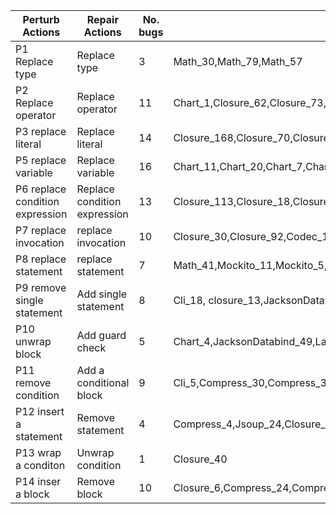|Perturb Actions|Repair Actions|No. bugs|Repair Bugs|
|---|---|---|---|
|P1 Replace type|Replace type|3 |Math_30,Math_79,Math_57|
|P2 Replace operator|Replace operator|11|Chart_1,Closure_62,Closure_73,Compress_19,JacksonCore_25,Math_77,Math_82,Math_85,Time_19,JacksonDatabind_17,JacksonCore_5|
|P3 replace literal|Replace literal|14|Closure_168,Closure_70,Closure_86,Codec_7,Collections_26,JacksonDatabind_46,Math_22,Jsoup_18,Cli_25,Math_80,Mockito_26,Math_104,Cli_8,Codec_3|
|P5 replace variable|Replace variable|16|Chart_11,Chart_20,Chart_7,Chart_8,Time_4,JacksonDatabind_27,Lang_21,Lang_59,Lang_6,Math_49,Math_5,Math_72,Math_98,Chart_24,Lang_57,Math_46|
|P6 replace condition expression|Replace condition expression|13|Closure_113,Closure_18,Closure_57,Mockito_29,Mockito_34,Jsoup_47,Codec_2,Closure_38,Lang_33,Chart_9,Closure_104,Mockito_8,Jsoup_43|
|P7 replace invocation|replace invocation|10|Closure_30,Closure_92,Codec_17,Lang_26,Lang_4,Math_75,JacksonDatabind_57,JxPath_10,Math_70,Cli_27|
|P8 replace statement|replace statement|7|Math_41,Mockito_11,Mockito_5,Cli_28,Jsoup_41,Jsoup_85,Csv_11|
|P9 remove single statement|Add single statement|8|Cli_18, closure_13,JacksonDatabind_99,Lang_43,Jsoup_55,Cli_17,Lang_51,Jsoup_49|
|P10 unwrap block|Add guard check|5|Chart_4,JacksonDatabind_49,Lang_55,Gson_6,Compress_14|
|P11 remove condition|Add a conditional block|9|Cli_5,Compress_30,Compress_33,JacksonCore_19,JacksonDatabind_47,Closure_102,Closure_118,Chart_14,Csv_9|
|P12 insert a statement|Remove statement|4|Compress_4,Jsoup_24,Closure_31,Lang_8|
|P13 wrap a conditon|Unwrap condition|1|Closure_40|
|P14 inser a block|Remove block|10|Closure_6,Compress_24,Compress_31,Lang_10,JacksonDatabind_76,Closure_11,Closure_126,Math_50,Compress_27,Closure_46|


